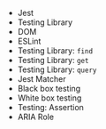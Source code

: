 * Jest
* Testing Library
* DOM
* ESLint
* Testing Library: `find`
* Testing Library: `get`
* Testing Library: `query`
* Jest Matcher
* Black box testing
* White box testing
* Testing: Assertion
* ARIA Role
